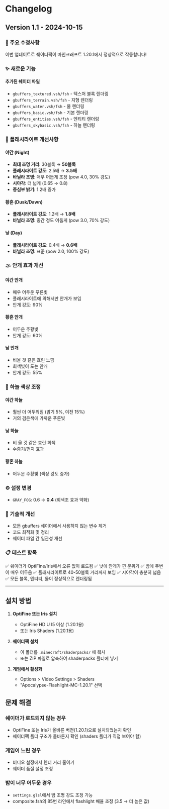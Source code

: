 # Changelog

## Version 1.1 - 2024-10-15

### 🎯 주요 수정사항
이번 업데이트로 쉐이더팩이 마인크래프트 1.20.1에서 정상적으로 작동합니다!

### ✨ 새로운 기능

#### 추가된 쉐이더 파일
- `gbuffers_textured.vsh/fsh` - 텍스처 블록 렌더링
- `gbuffers_terrain.vsh/fsh` - 지형 렌더링
- `gbuffers_water.vsh/fsh` - 물 렌더링
- `gbuffers_basic.vsh/fsh` - 기본 렌더링
- `gbuffers_entities.vsh/fsh` - 엔티티 렌더링
- `gbuffers_skybasic.vsh/fsh` - 하늘 렌더링

### 🔦 플래시라이트 개선사항

#### 야간 (Night)
- **최대 조명 거리**: 30블록 → **50블록**
- **플래시라이트 강도**: 2.5배 → **3.5배**
- **바닐라 조명**: 매우 어둡게 조정 (pow 4.0, 30% 강도)
- **시야각**: 더 넓게 (0.65 → 0.8)
- **중심부 밝기**: 1.2배 증가

#### 황혼 (Dusk/Dawn)
- **플래시라이트 강도**: 1.2배 → **1.8배**
- **바닐라 조명**: 중간 정도 어둡게 (pow 3.0, 70% 강도)

#### 낮 (Day)
- **플래시라이트 강도**: 0.4배 → **0.6배**
- **바닐라 조명**: 표준 (pow 2.0, 100% 강도)

### 🌫️ 안개 효과 개선

#### 야간 안개
- 매우 어두운 푸른빛
- 플래시라이트에 의해서만 안개가 보임
- 안개 강도: 90%

#### 황혼 안개
- 어두운 주황빛
- 안개 강도: 60%

#### 낮 안개
- 비올 것 같은 흐린 느낌
- 회색빛이 도는 안개
- 안개 강도: 55%

### 🎨 하늘 색상 조정

#### 야간 하늘
- 훨씬 더 어두워짐 (밝기 5%, 이전 15%)
- 거의 검은색에 가까운 푸른빛

#### 낮 하늘
- 비 올 것 같은 흐린 회색
- 수증기/먼지 효과

#### 황혼 하늘
- 어두운 주황빛 (색상 강도 증가)

### ⚙️ 설정 변경
- `GRAY_FOG`: 0.6 → **0.4** (회색조 효과 약화)

### 🔧 기술적 개선
- 모든 gbuffers 쉐이더에서 사용하지 않는 변수 제거
- 코드 최적화 및 정리
- 쉐이더 파일 간 일관성 개선

### 📋 테스트 항목
✅ 쉐이더가 OptiFine/Iris에서 오류 없이 로드됨
✅ 낮에 안개가 낀 분위기
✅ 밤에 주변이 매우 어두움
✅ 플래시라이트로 40-50블록 거리까지 보임
✅ 시야각이 충분히 넓음
✅ 모든 블록, 엔티티, 물이 정상적으로 렌더링됨

---

## 설치 방법

1. **OptiFine 또는 Iris 설치**
   - OptiFine HD U I5 이상 (1.20.1용)
   - 또는 Iris Shaders (1.20.1용)

2. **쉐이더팩 설치**
   - 이 폴더를 `.minecraft/shaderpacks/` 에 복사
   - 또는 ZIP 파일로 압축하여 shaderpacks 폴더에 넣기

3. **게임에서 활성화**
   - Options > Video Settings > Shaders
   - "Apocalypse-Flashlight-MC-1.20.1" 선택

## 문제 해결

### 쉐이더가 로드되지 않는 경우
- OptiFine 또는 Iris가 올바른 버전(1.20.1)으로 설치되었는지 확인
- 쉐이더팩 폴더 구조가 올바른지 확인 (shaders 폴더가 직접 보여야 함)

### 게임이 느린 경우
- 비디오 설정에서 렌더 거리 줄이기
- 쉐이더 품질 설정 조정

### 밤이 너무 어두운 경우
- `settings.glsl`에서 밤 조명 강도 조정 가능
- composite.fsh의 85번 라인에서 flashlight 배율 조정 (3.5 → 더 높은 값)
